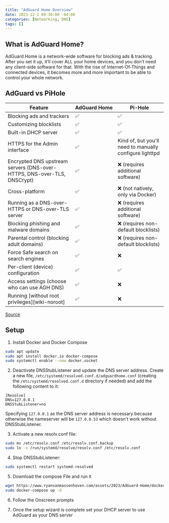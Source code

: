 ```yaml
---
title: "AdGuard Home Overview"
date: 2023-12-2 09:30:00 -04:00
categories: [Networking, DNS]
tags: []
---
```

## What is AdGuard Home?
AdGuard Home is a network-wide software for blocking ads & tracking. After you set it up, it’ll cover ALL your home devices, and you don’t need any client-side software for that. With the rise of Internet-Of-Things and connected devices, it becomes more and more important to be able to control your whole network.

## AdGuard vs PiHole

| Feature                                                                 | AdGuard&nbsp;Home | Pi-Hole                                                   |
|-------------------------------------------------------------------------|-------------------|-----------------------------------------------------------|
| Blocking ads and trackers                                               | ✅                | ✅                                                       |
| Customizing blocklists                                                  | ✅                | ✅                                                       |
| Built-in DHCP server                                                    | ✅                | ✅                                                       |
| HTTPS for the Admin interface                                           | ✅                | Kind of, but you'll need to manually configure lighttpd   |
| Encrypted DNS upstream servers (DNS-over-HTTPS, DNS-over-TLS, DNSCrypt) | ✅                | ❌ (requires additional software)                         |
| Cross-platform                                                          | ✅                | ❌ (not natively, only via Docker)                        |
| Running as a DNS-over-HTTPS or DNS-over-TLS server                      | ✅                | ❌ (requires additional software)                         |
| Blocking phishing and malware domains                                   | ✅                | ❌ (requires non-default blocklists)                      |
| Parental control (blocking adult domains)                               | ✅                | ❌ (requires non-default blocklists)                      |
| Force Safe search on search engines                                     | ✅                | ❌                                                        |
| Per-client (device) configuration                                       | ✅                | ✅                                                        |
| Access settings (choose who can use AGH DNS)                            | ✅                | ❌                                                        |
| Running [without root privileges][wiki-noroot]                          | ✅                | ❌                                                        |

[Source](https://github.com/AdguardTeam/AdGuardHome/blob/master/README.md)

## Setup
1. Install Docker and Docker Compose
```bash
sudo apt update
sudo apt install docker.io docker-compose
sudo systemctl enable --now docker.socket
```

2. Deactivate DNSStubListener and update the DNS server address. Create a new file, `/etc/systemd/resolved.conf.d/adguardhome.conf` (creating the `/etc/systemd/resolved.conf.d` directory if needed) and add the following content to it:

```
[Resolve]
DNS=127.0.0.1
DNSStubListener=no
```
Specifying `127.0.0.1` as the DNS server address is necessary because otherwise the nameserver will be `127.0.0.53` which doesn't work without DNSStubListener.


3. Activate a new resolv.conf file:
```bash
sudo mv /etc/resolv.conf /etc/resolv.conf.backup
sudo ln -s /run/systemd/resolve/resolv.conf /etc/resolv.conf
```

4. Stop DNSStubListener:
```bash
sudo systemctl restart systemd-resolved
```

5. Download the compose File and run it
```bash
wget https://www.ryanvanmassenhoven.com/assets/2023/AdGuard-Home/docker-compose.yml
sudo docker-compose up -d
```

6. Follow the Onscreen prompts

7. Once the setup wizard is complete set your DHCP server to use AdGuard as your DNS server
